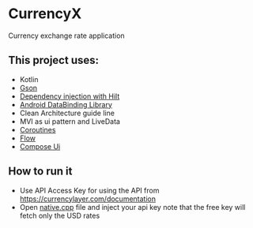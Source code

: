 # CurrencyX
Currency exchange rate application

## This project uses:
- Kotlin
- [Gson](https://github.com/google/gson)
- [Dependency injection with Hilt](https://developer.android.com/training/dependency-injection/hilt-android)
- [Android DataBinding Library](https://developer.android.com/topic/libraries/data-binding)
- Clean Architecture guide line
- MVI as ui pattern and LiveData
- [Coroutines](https://developer.android.com/kotlin/coroutines)
- [Flow](https://developer.android.com/kotlin/flow)
- [Compose Ui](https://developer.android.com/jetpack/compose)

## How to run it 
- Use API Access Key for using the API from https://currencylayer.com/documentation 
- Open [native.cpp](https://github.com/bironader/CurrencyX/blob/master/app/src/main/cpp/native-lib.cpp) file and inject your api key note that the free key will fetch only the USD rates

